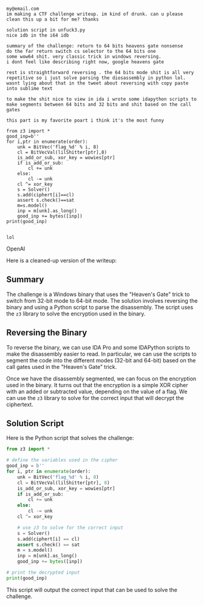 ```
my@email.com
im making a CTF challenge writeup. im kind of drunk. can u please clean this up a bit for me? thanks

solution script in unfuck3.py
nice idb in the i64 idb

summary of the challenge: return to 64 bits heavens gate nonsense
do the far return switch cs selector to the 64 bits one
some wow64 shit. very classic trick in windows reversing.
i dont feel like describing right now, google heavens gate

rest is straightforward reversing . the 64 bits mode shit is all very repetitive so i just solve parsing the diosassembly in python lol. wasnt lying about that in the tweet about reversing with copy paste into sublime text

to make the shit nice to view in ida i wrote some idapython scripts to make segments between 64 bits and 32 bits and shit based on the call gates 

this part is my favorite poart i think it's the most funny

from z3 import *
good_inp=b''
for i,ptr in enumerate(order):
    unk = BitVec('flag_%d' % i, 8)
    cl = BitVecVal(lilShitter[ptr],8)
    is_add_or_sub, xor_key = wowies[ptr]
    if is_add_or_sub:
        cl += unk
    else:
        cl -= unk
    cl ^= xor_key
    s = Solver()
    s.add(ciphert[i]==cl)
    assert s.check()==sat
    m=s.model()
    inp = m[unk].as_long()
    good_inp += bytes([inp])
print(good_inp)


lol
```

OpenAI

Here is a cleaned-up version of the writeup:

Summary
-------

The challenge is a Windows binary that uses the "Heaven's Gate" trick to switch from 32-bit mode to 64-bit mode. The solution involves reversing the binary and using a Python script to parse the disassembly. The script uses the `z3` library to solve the encryption used in the binary.

Reversing the Binary
--------------------

To reverse the binary, we can use IDA Pro and some IDAPython scripts to make the disassembly easier to read. In particular, we can use the scripts to segment the code into the different modes (32-bit and 64-bit) based on the call gates used in the "Heaven's Gate" trick.

Once we have the disassembly segmented, we can focus on the encryption used in the binary. It turns out that the encryption is a simple XOR cipher with an added or subtracted value, depending on the value of a flag. We can use the `z3` library to solve for the correct input that will decrypt the ciphertext.

Solution Script
---------------

Here is the Python script that solves the challenge:

```python
from z3 import *

# define the variables used in the cipher
good_inp = b''
for i, ptr in enumerate(order):
    unk = BitVec('flag_%d' % i, 8)
    cl = BitVecVal(lilShitter[ptr], 8)
    is_add_or_sub, xor_key = wowies[ptr]
    if is_add_or_sub:
        cl += unk
    else:
        cl -= unk
    cl ^= xor_key

    # use z3 to solve for the correct input
    s = Solver()
    s.add(ciphert[i] == cl)
    assert s.check() == sat
    m = s.model()
    inp = m[unk].as_long()
    good_inp += bytes([inp])

# print the decrypted input
print(good_inp)
```

This script will output the correct input that can be used to solve the challenge.
